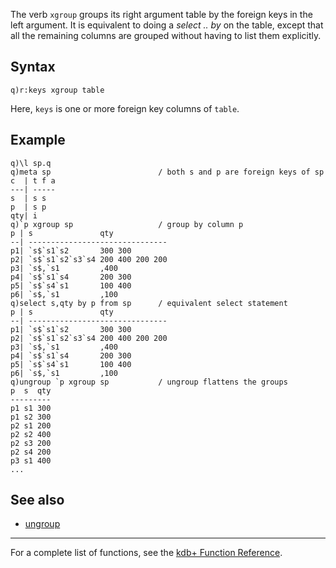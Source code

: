 The verb `xgroup` groups its right argument table by the foreign keys in the left argument. It is equivalent to doing a *select .. by* on the table, except that all the remaining columns are grouped without having to list them explicitly.

Syntax
------

    q)r:keys xgroup table

Here, `keys` is one or more foreign key columns of `table`.

Example
-------

    q)\l sp.q
    q)meta sp                        / both s and p are foreign keys of sp
    c  | t f a
    ---| -----
    s  | s s
    p  | s p
    qty| i
    q)`p xgroup sp                   / group by column p
    p | s               qty
    --| -------------------------------
    p1| `s$`s1`s2       300 300
    p2| `s$`s1`s2`s3`s4 200 400 200 200
    p3| `s$,`s1         ,400
    p4| `s$`s1`s4       200 300
    p5| `s$`s4`s1       100 400
    p6| `s$,`s1         ,100
    q)select s,qty by p from sp      / equivalent select statement
    p | s               qty
    --| -------------------------------
    p1| `s$`s1`s2       300 300
    p2| `s$`s1`s2`s3`s4 200 400 200 200
    p3| `s$,`s1         ,400
    p4| `s$`s1`s4       200 300
    p5| `s$`s4`s1       100 400
    p6| `s$,`s1         ,100
    q)ungroup `p xgroup sp           / ungroup flattens the groups
    p  s  qty
    ---------
    p1 s1 300
    p1 s2 300
    p2 s1 200
    p2 s2 400
    p2 s3 200
    p2 s4 200
    p3 s1 400
    ...

See also
--------

-   [ungroup](Reference/ungroup "wikilink")

------------------------------------------------------------------------

For a complete list of functions, see the [kdb+ Function Reference](Reference "wikilink").
